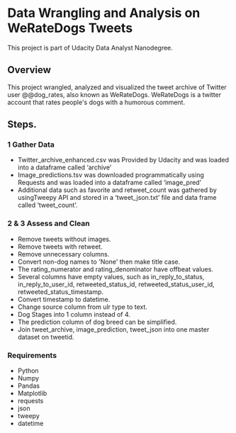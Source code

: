 # Data Wrangling and Analysis on WeRateDogs Tweets

This project is part of Udacity Data Analyst Nanodegree.


## Overview
This project wrangled, analyzed and visualized the tweet archive of Twitter user @@dog_rates, 
also known as WeRateDogs. WeRateDogs is a twitter account that rates people's dogs with a humorous comment.


## Steps.

### 1 Gather Data
* Twitter_archive_enhanced.csv was Provided by Udacity and was loaded into a dataframe called ‘archive’
* Image_predictions.tsv was downloaded programmatically using Requests and was loaded into a dataframe called ‘image_pred’
* Additional data such as favorite and retweet_count was gathered by usingTweepy API and stored in a ‘tweet_json.txt’ file and data frame called ‘tweet_count’.

### 2 & 3 Assess and Clean

* Remove tweets without images.
* Remove tweets with retweet.
* Remove unnecessary columns.
* Convert non-dog names to 'None' then make title case.
* The rating_numerator and rating_denominator have offbeat values.
* Several columns have empty values, such as in_reply_to_status, in_reply_to_user_id, retweeted_status_id, retweeted_status_user_id, retweeted_status_timestamp.
* Convert timestamp to datetime.
* Change source column from ulr type to text.
* Dog Stages into 1 column instead of 4.
* The prediction column of dog breed can be simplified.
* Join tweet_archive, image_prediction, tweet_json into one master dataset on tweetid.


### Requirements
* Python
* Numpy
* Pandas
* Matplotlib
* requests
* json
* tweepy
* datetime







